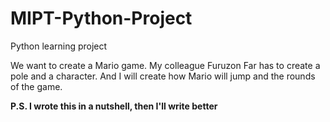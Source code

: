 # MIPT-Python-Project
 Python learning project

We want to create a Mario game. My colleague Furuzon Far has to create a pole and a character. And I will create how Mario will jump and the rounds of the game.

**P.S. I wrote this in a nutshell, then I'll write better**